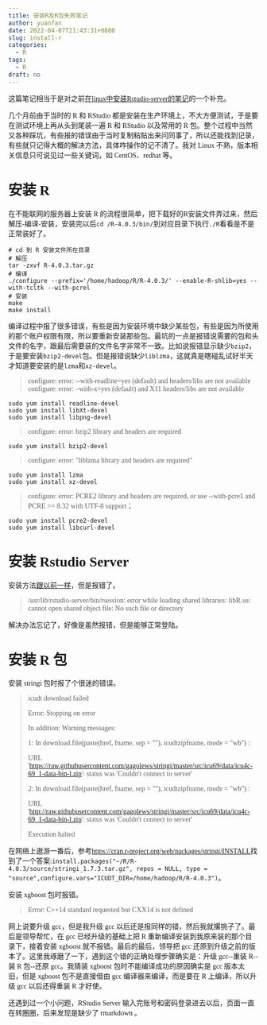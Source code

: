 ```yaml
---
title: 安装R及R包失败笔记
author: yuanfan
date: 2022-04-07T21:43:31+0800
slug: install-r
categories:
  - R
tags:
  - R
draft: no
---
```


<font face="微软雅黑">这篇笔记相当于是对之前[在linux中安装Rstudio-server的笔记](https://yuanfan.vercel.app/posts/install-rstudio-server-in-linux/)的一个补充。

<!--more-->

几个月前由于当时的 R 和 RStudio 都是安装在生产环境上，不大方便测试，于是要在测试环境上再从头到尾装一遍 R 和 RStudio 以及常用的 R 包。整个过程中当然又各种踩坑，有些报的错误由于当时复制粘贴出来问同事了，所以还能找到记录，有些就只记得大概的解决方法，具体咋操作的记不清了。我对 Linux 不熟，版本相关信息只可说见过一些关键词，如 CentOS、redhat 等。

# 安装 R

在不能联网的服务器上安装 R 的流程很简单，把下载好的R安装文件弄过来，然后解压-编译-安装，安装完以后`cd /R-4.0.3/bin/`到对应目录下执行`./R`看看是不是正常装好了。

```{bash}
# cd 到 R 安装文件所在目录
# 解压
tar -zxvf R-4.0.3.tar.gz
# 编译
./configure --prefix='/home/hadoop/R/R-4.0.3/' --enable-R-shlib=yes --with-tcltk --with-pcrel 
# 安装
make
make install
```

编译过程中报了很多错误，有些是因为安装环境中缺少某些包，有些是因为所使用的那个账户权限有限，所以要重新安装那些包。最坑的一点是报错说需要的包和头文件的名字，跟最后需要装的文件名字非常不一致。比如说报错显示缺少`bzip2`，于是要安装`bzip2-devel`包。但是报错说缺少`liblzma`，这就真是瞎碰乱试好半天才知道要安装的是`lzma`和`xz-devel`。

>configure: error: --with-readline=yes (default) and headers/libs are not available
>configure: error: –with-x=yes (default) and X11 headers/libs are not available

```{bash}
sudo yum install readline-devel
sudo yum install libXt-devel
sudo yum install libpng-devel
```

>configure: error: bzip2 library and headers are required

```{bash}
sudo yum install bzip2-devel
```

>configure: error: "liblzma library and headers are required"

```{bash}
sudo yum install lzma
sudo yum install xz-devel
```

>configure: error: PCRE2 library and headers are required, or use --with-pcre1 and PCRE >= 8.32 with UTF-8 support；  

```
sudo yum install pcre2-devel
sudo yum install libcurl-devel
```
 
# 安装 Rstudio Server

安装方法[跟以前一样](https://yuanfan.vercel.app/posts/install-rstudio-server-in-linux/)，但是报错了。

>/usr/lib/rstudio-server/bin/rsession: error while loading shared libraries: libR.so: cannot open shared object file: No such file or directory

解决办法忘记了，好像是虽然报错，但是能够正常登陆。

# 安装 R 包

安装 stringi 包时报了个很迷的错误。

>icudt download failed
>
>Error: Stopping on error
>  
>In addition: Warning messages:
>  
>1: In download.file(paste(href, fname, sep = ""), icudtzipfname, mode = "wb") :
>  
>  URL 'https://raw.githubusercontent.com/gagolews/stringi/master/src/icu69/data/icu4c-69_1-data-bin-l.zip': status was 'Couldn't connect to server'
>
>2: In download.file(paste(href, fname, sep = ""), icudtzipfname, mode = "wb") :
>  
>  URL 'http://raw.githubusercontent.com/gagolews/stringi/master/src/icu69/data/icu4c-69_1-data-bin-l.zip': status was 'Couldn't connect to server'
>
>Execution halted

在网络上遨游一番后，参考<https://cran.r-project.org/web/packages/stringi/INSTALL>找到了一个答案:`install.packages("~/R/R-4.0.3/source/stringi_1.7.3.tar.gz", repos = NULL, type = "source",configure.vars="ICUDT_DIR=/home/hadoop/R/R-4.0.3")`。

安装 xgboost 包时报错。

>Error: C++14 standard requested but CXX14 is not defined

网上说要升级 gcc，但是我升级 gcc 以后还是报同样的错，然后我就撂挑子了。最后是领导帮忙，在 gcc 已经升级的基础上把 R 重新编译安装到我原来装的那个目录下，接着安装 xgboost 就不报错。最后的最后，领导把 gcc 还原到升级之前的版本了。这里我琢磨了一下，遇到这个错的正确处理步骤确实是：升级 gcc--重装 R--装 R 包--还原 gcc。我猜装 xgboost 包时不能编译成功的原因确实是 gcc 版本太旧，但是 xgboost 包不是直接借由 gcc 编译器来编译，而是要在 R 上编译，所以升级 gcc 以后还得重装 R 才好使。

还遇到过一个小问题，RStudio Server 输入完账号和密码登录进去以后，页面一直在转圈圈，后来发现是缺少了 rmarkdown 。
